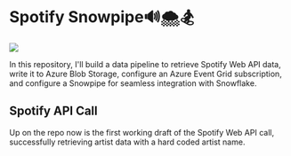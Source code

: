 <H1> Spotify Snowpipe🔊🌨️🏂 </H1>

<div class="tenor-gif-embed" data-postid="3564085" data-share-method="host" data-aspect-ratio="1.80952" data-width="100%">
  <img src="https://media1.tenor.com/m/7EqYwNjvcsgAAAAC/hey-everybody-hey-there.gif">
    </div>

<p> In this repository, I'll build a data pipeline to retrieve Spotify Web API data, write it to Azure Blob Storage, configure an Azure Event Grid subscription, and configure a Snowpipe for seamless integration with Snowflake.</p>
<h2>Spotify API Call</h2>
<p> Up on the repo now is the first working draft of the Spotify Web API call, successfully retrieving artist data with a hard coded artist name.</p>

